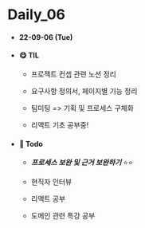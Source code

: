 # Daily_06

- #### 22-09-06 (Tue)

- #### **😋 TIL**
  
  - 프로젝트 컨셉 관련 노션 정리
  
  - 요구사항 정의서, 페이지별 기능 정리
  
  - 팀미팅 => 기획 및 프로세스 구체화
  
  - 리액트 기초 공부중!

- #### 📌 Todo
  
  - ***프로세스 보완 및 근거 보완하기*** ⭐⭐
  
  - 현직자 인터뷰
  
  - 리액트 공부
  
  - 도메인 관련 특강 공부
